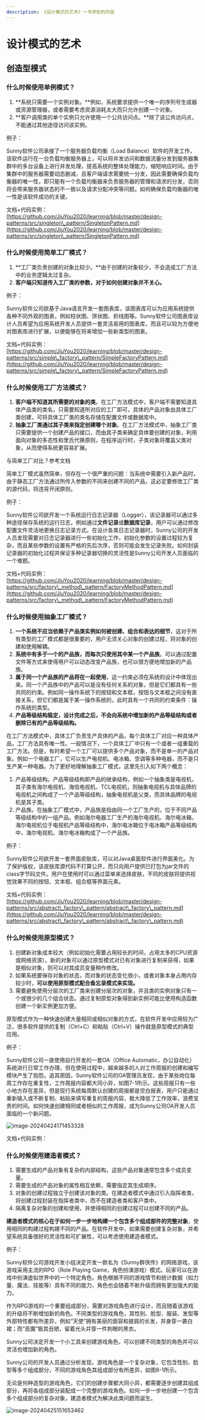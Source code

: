 ```yaml
---
description: 《设计模式的艺术》一书学到的内容
---
```


# 设计模式的艺术

## 创造型模式

### 什么时候使用单例模式？

1. **系统只需要一个实例对象。**例如，系统要求提供一个唯一的序列号生成器或资源管理器，或者需要考虑资源消耗太大而只允许创建一个对象。
2. **客户调用类的单个实例只允许使用一个公共访问点。**除了该公共访问点，不能通过其他途径访问该实例。

例子：

Sunny软件公司承接了一个服务器负载均衡（Load Balance）软件的开发工作，该软件运行在一台负载均衡服务器上，可以将并发访问和数据流量分发到服务器集群中的多台设备上进行并发处理，提高系统的整体处理能力，缩短响应时间。由于集群中的服务器需要动态删减，且客户端请求需要统一分发，因此需要确保负载均衡器的唯一性，即只能有一个负载均衡器来负责服务器的管理和请求的分发，否则将会带来服务器状态的不一致以及请求分配冲突等问题。如何确保负载均衡器的唯一性是该软件成功的关键。

文档+代码实例：[https://github.com/JiuYou2020/learning/blob/master/design-patterns/src/singleton\_pattern/SingletonPattern.md](https://github.com/JiuYou2020/learning/blob/master/design-patterns/src/singleton\_pattern/SingletonPattern.md)

### 什么时候使用简单工厂模式？

1. **工厂类负责创建的对象比较少。**由于创建的对象较少，不会造成工厂方法中的业务逻辑太过复杂。
2. **客户端只知道传入工厂类的参数，对于如何创建对象并不关心。**

例子：

Sunny软件公司欲基于Java语言开发一套图表库，该图表库可以为应用系统提供各种不同外观的图表，例如柱状图、饼状图、折线图等。Sunny软件公司图表库设计人员希望为应用系统开发人员提供一套灵活易用的图表库，而且可以较为方便地对图表库进行扩展，以便能够在将来增加一些新类型的图表。

文档+代码实例：[https://github.com/JiuYou2020/learning/blob/master/design-patterns/src/simple\_factory\_pattern/SimpleFactoryPattern.md](https://github.com/JiuYou2020/learning/blob/master/design-patterns/src/simple\_factory\_pattern/SimpleFactoryPattern.md)

### 什么时候使用工厂方法模式？

1. **客户端不知道其所需要的对象的类**。在工厂方法模式中，客户端不需要知道具体产品类的类名，只需要知道所对应的工厂即可，具体的产品对象由具体工厂类创建，可将具体工厂类的类名存储在配置文件或数据库中。
2. **抽象工厂类通过其子类来指定创建哪个对象**。在工厂方法模式中，抽象工厂类只需要提供一个创建产品的接口，而由其子类来确定具体要创建的对象，利用面向对象的多态性和里氏代换原则，在程序运行时，子类对象将覆盖父类对象，从而使得系统更容易扩展。

与简单工厂对比？参考文档

简单工厂模式虽然简单，但存在一个很严重的问题：当系统中需要引入新产品时，由于静态工厂方法通过所传入参数的不同来创建不同的产品，这必定要修改工厂类的源代码，将违背开闭原则。

例子：

Sunny软件公司欲开发一个系统运行日志记录器（Logger），该记录器可以通过多种途径保存系统的运行日志，例如通过**文件记录**或**数据库记录**，用户可以通过修改配置文件灵活地更换日志记录方式。在设计各类日志记录器时，Sunny公司的开发人员发现需要对日志记录器进行一些初始化工作，初始化参数的设置过程较为复杂，而且某些参数的设置有严格的先后次序，否则可能会发生记录失败。如何封装记录器的初始化过程并保证多种记录器切换的灵活性是Sunny公司开发人员面临的一个难题。

文档+代码实例：[https://github.com/JiuYou2020/learning/blob/master/design-patterns/src/factory\_method\_pattern/FactoryMethodPattern.md](https://github.com/JiuYou2020/learning/blob/master/design-patterns/src/factory\_method\_pattern/FactoryMethodPattern.md)

### 什么时候使用抽象工厂模式？

1. **一个系统不应当依赖于产品类实例如何被创建、组合和表达的细节**，这对于所有类型的工厂模式都是很重要的，用户无须关心对象的创建过程，将对象的创建和使用解耦。
2. **系统中有多于一个的产品族，而每次只使用其中某一个产品族**。可以通过配置文件等方式来使得用户可以动态改变产品族，也可以很方便地增加新的产品族。
3. **属于同一个产品族的产品将在一起使用**，这一约束必须在系统的设计中体现出来。同一个产品族中的产品可以是没有任何关系的对象，但是它们都具有一些共同的约束。例如同一操作系统下的按钮和文本框，按钮与文本框之间没有直接关系，但它们都是属于某一操作系统的，此时具有一个共同的约束条件：操作系统的类型。
4. **产品等级结构稳定，设计完成之后，不会向系统中增加新的产品等级结构或者删除已有的产品等级结构。**

在工厂方法模式中，具体工厂负责生产具体的产品，每个具体工厂对应一种具体产品，工厂方法具有唯一性。一般情况下，一个具体工厂中只有一个或者一组重载的工厂方法。但是，有时希望一个工厂可以提供多个产品对象，而不是单一的产品对象。例如一个电器工厂，它可以生产电视机、电冰箱、空调等多种电器，而不是只生产某一种电器。为了更好地理解抽象工厂模式，这里先引入如下两个概念：

1. 产品等级结构。产品等级结构即产品的继承结构，例如一个抽象类是电视机，其子类有海尔电视机、海信电视机、TCL电视机，则抽象电视机与具体品牌的电视机之间构成了一个产品等级结构，抽象电视机是父类，而具体品牌的电视机是其子类。
2. 产品族。在抽象工厂模式中，产品族是指由同一个工厂生产的，位于不同产品等级结构中的一组产品。例如海尔电器工厂生产的海尔电视机、海尔电冰箱，海尔电视机位于电视机产品等级结构中，海尔电冰箱位于电冰箱产品等级结构中，海尔电视机、海尔电冰箱构成了一个产品族。

例子：

Sunny软件公司欲开发一套界面皮肤库，可以对Java桌面软件进行界面美化。为了保护版权，该皮肤库源代码不打算公开，而只向用户提供已打包为jar文件的class字节码文件。用户在使用时可以通过菜单来选择皮肤，不同的皮肤将提供视觉效果不同的按钮、文本框、组合框等界面元素。

文档+代码实例：[https://github.com/JiuYou2020/learning/blob/master/design-patterns/src/abstract\_factory\_pattern/abstract\_factory\_pattern.md](https://github.com/JiuYou2020/learning/blob/master/design-patterns/src/abstract\_factory\_pattern/abstract\_factory\_pattern.md)



### 什么时候使用原型模式？

1. 创建新对象成本较大（例如初始化需要占用较长的时间，占用太多的CPU资源或网络资源）。新的对象可以通过原型模式对已有对象进行复制来获得，如果是相似对象，则可以对其成员变量稍作修改。
2. 如果系统要保存对象的状态，而对象的状态变化很小，或者对象本身占用内存较少时，**可以使用原型模式配合备忘录模式来实现。**
3. 需要避免使用分层次的工厂类来创建分层次的对象，并且类的实例对象只有一个或很少的几个组合状态。通过复制原型对象得到新实例可能比使用构造函数创建一个新实例更加方便。



原型模式作为一种快速创建大量相同或相似对象的方式，在软件开发中应用较为广泛，很多软件提供的复制（Ctrl+C）和粘贴（Ctrl+V）操作就是原型模式的典型应用。

例子：

Sunny软件公司一直使用自行开发的一套OA（Office Automatic，办公自动化）系统进行日常工作办理，但在使用过程中，越来越多的人对工作周报的创建和编写模块产生了抱怨。追其原因，Sunny软件公司的OA管理员发现，由于某些岗位每周工作存在重复性，工作周报内容都大同小异，如图7-1所示。这些周报只有一些小地方存在差异，但是现行系统每周默认创建的周报都是空白报表，用户只能通过重新输入或不断复制、粘贴来填写重复的周报内容，极大降低了工作效率，浪费宝贵的时间。如何快速创建相同或者相似的工作周报，成为Sunny公司OA开发人员面临的一个新问题。

![image-20240424171453328](./.gitbook/assets/image-20240424171453328.png)

文档+代码实例：



### 什么时候使用建造者模式？

1. 需要生成的产品对象有复杂的内部结构，这些产品对象通常包含多个成员变量。
2. 需要生成的产品对象的属性相互依赖，需要指定其生成顺序。
3. 对象的创建过程独立于创建该对象的类。在建造者模式中通过引入指挥者类，将创建过程封装在指挥者类中，而不在建造者类和客户类中。
4. 隔离复杂对象的创建和使用，并使得相同的创建过程可以创建不同的产品。

**建造者模式的核心在于如何一步一步地构建一个包含多个组成部件的完整对象**，使用相同的构建过程构建不同的产品。在软件开发中，如果需要创建复杂对象，并希望系统具备很好的灵活性和可扩展性，可以考虑使用建造者模式。

例子：

Sunny软件公司游戏开发小组决定开发一款名为《Sunny群侠传》的网络游戏，该游戏采用主流的RPG（Role Playing Game，角色扮演游戏）模式。玩家可以在游戏中扮演虚拟世界中的一个特定角色，角色根据不同的游戏情节和统计数据（如力量、魔法、技能等）具有不同的能力，角色也会随着不断升级而拥有更加强大的能力。

作为RPG游戏的一个重要组成部分，需要对游戏角色进行设计，而且随着该游戏的升级将不断增加新的角色。不同类型的游戏角色，其性别、脸型、服装、发型等外部特性都有所差异，例如“天使”拥有美丽的面容和披肩的长发，并身穿一袭白裙；而“恶魔”极其丑陋，留着光头并穿一件刺眼的黑衣。

Sunny公司决定开发一个小工具来创建游戏角色，可以创建不同类型的角色并可以灵活也增加新的角色。

Sunny公司的开发人员通过分析发现，游戏角色是一个复杂对象，它包含性别、脸型等多个组成部分，不同的游戏角色其组成部分有所差异，如图8-1所示。

无论是何种造型的游戏角色，它们的创建步骤都大同小异，都需要逐步创建其组成部分，再将各组成部分装配成一个完整的游戏角色。如何一步一步地创建一个包含多个组成部分的复杂对象，建造者模式为解决此类问题而诞生。

![image-20240425151653462](./.gitbook/assets/image-20240425151653462.png)
